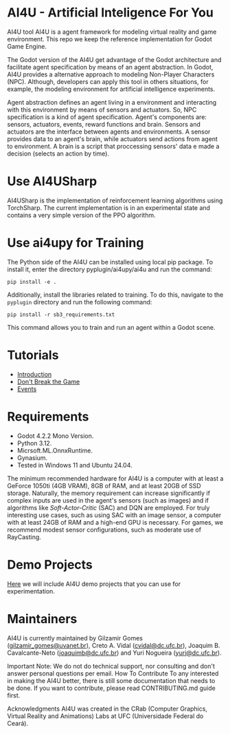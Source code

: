 # AI4U - Artificial Inteligence For You

AI4U tool AI4U is a agent framework for modeling virtual reality and game environment. This repo we keep the reference implementation for Godot Game Engine.

The Godot version of the AI4U get advantage of the Godot architecture and facilitate agent specification by means of an agent abstraction. In Godot, AI4U provides a alternative approach to modeling Non-Player Characters (NPC). Although, developers can apply this tool in others situations, for example, the modeling environment for artificial intelligence experiments.

Agent abstraction defines an agent living in a environment and interacting with this environment by means of sensors and actuators. So, NPC specification is a kind of agent specification. Agent's components are: sensors, actuators, events, reward functions and brain. Sensors and actuators are the interface between agents and environments. A sensor provides data to an agent's brain, while actuators send actions from agent to environment. A brain is a script that proccessing sensors' data e made a decision (selects an action by time).

# Use AI4USharp
AI4USharp is the implementation of reinforcement learning algorithms using TorchSharp. The current implementation is in an experimental state and contains a very simple version of the PPO algorithm.

# Use ai4upy for Training
The Python side of the AI4U can be installed using local pip package. To install it, enter the directory pyplugin/ai4upy/ai4u and run the command:

    pip install -e . 

Additionally, install the libraries related to training. To do this, navigate to the `pyplugin` directory and run the following command:

    pip install -r sb3_requirements.txt

This command allows you to train and run an agent within a Godot scene.

# Tutorials

* [Introduction](doc/introduction.md)
* [Don't Break the Game](doc/dontbreakthegame.md)
* [Events](doc/events.md)


# Requirements
* Godot 4.2.2 Mono Version.
* Python 3.12.
* Micrsoft.ML.OnnxRuntime.
* Gynasium.
* Tested in Windows 11 and Ubuntu 24.04.

The minimum recommended hardware for AI4U is a computer with at least a GeForce 1050ti (4GB VRAM), 8GB of RAM, and at least 20GB of SSD storage. Naturally, the memory requirement can increase significantly if complex inputs are used in the agent's sensors (such as images) and if algorithms like *Soft-Actor-Critic* (SAC) and DQN are employed. For truly interesting use cases, such as using SAC with an image sensor, a computer with at least 24GB of RAM and a high-end GPU is necessary. For games, we recommend modest sensor configurations, such as moderate use of RayCasting.

# Demo Projects
[Here](https://github.com/gilzamir18/ai4u_demo_projects) we will include AI4U demo projects that you can use for experimentation.


# Maintainers
AI4U is currently maintained by Gilzamir Gomes (gilzamir_gomes@uvanet.br), Creto A. Vidal (cvidal@dc.ufc.br), Joaquim B. Cavalcante-Neto (joaquimb@dc.ufc.br) and Yuri Nogueira (yuri@dc.ufc.br).

Important Note: We do not do technical support, nor consulting and don't answer personal questions per email.
How To Contribute
To any interested in making the AI4U better, there is still some documentation that needs to be done. If you want to contribute, please read CONTRIBUTING.md guide first.

Acknowledgments
AI4U was created in the CRab (Computer Graphics, Virtual Reality and Animations) Labs at UFC (Universidade Federal do Ceará).
